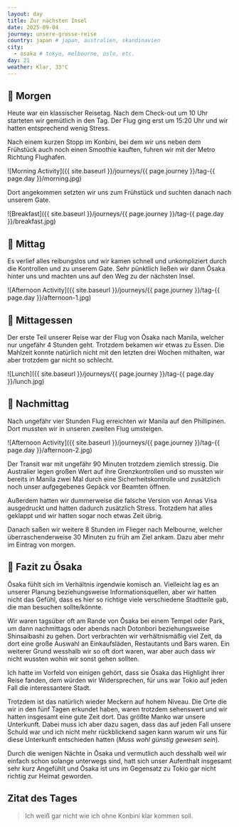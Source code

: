 ```yaml
---
layout: day
title: Zur nächsten Insel
date: 2025-09-04
journey: unsere-grosse-reise
country: japan # japan, australien, skandinavien
city:
  - osaka # tokyo, melbourne, oslo, etc.
day: 21
weather: Klar, 33°C
---
```


## 🌅 Morgen

Heute war ein klassischer Reisetag.
Nach dem Check-out um 10 Uhr starteten wir gemütlich in den Tag.
Der Flug ging erst um 15:20 Uhr und wir hatten entsprechend wenig Stress.

Nach einem kurzen Stopp im Konbini, bei dem wir uns neben dem Frühstück auch noch einen Smoothie kauften, fuhren wir mit der Metro Richtung Flughafen.

![Morning Activity]({{ site.baseurl }}/journeys/{{ page.journey }}/tag-{{ page.day }}/morning.jpg)

Dort angekommen setzten wir uns zum Frühstück und suchten danach nach unserem Gate.

![Breakfast]({{ site.baseurl }}/journeys/{{ page.journey }}/tag-{{ page.day }}/breakfast.jpg)

## 🌇 Mittag

Es verlief alles reibungslos und wir kamen schnell und unkompliziert durch die Kontrollen und zu unserem Gate.
Sehr pünktlich ließen wir dann Ōsaka hinter uns und machten uns auf den Weg zu der nächsten Insel.

![Afternoon Activity]({{ site.baseurl }}/journeys/{{ page.journey }}/tag-{{ page.day }}/afternoon-1.jpg)

## 🍣 Mittagessen

Der erste Teil unserer Reise war der Flug von Ōsaka nach Manila, welcher nur ungefähr 4 Stunden geht.
Trotzdem bekamen wir etwas zu Essen.
Die Mahlzeit konnte natürlich nicht mit den letzten drei Wochen mithalten, war aber trotzdem gar nicht so schlecht. 

![Lunch]({{ site.baseurl }}/journeys/{{ page.journey }}/tag-{{ page.day }}/lunch.jpg)

## 🌆 Nachmittag

Nach ungefähr vier Stunden Flug erreichten wir Manila auf den Phillipinen.
Dort mussten wir in unseren zweiten Flug umsteigen.

![Afternoon Activity]({{ site.baseurl }}/journeys/{{ page.journey }}/tag-{{ page.day }}/afternoon-2.jpg)

Der Transit war mit ungefähr 90 Minuten trotzdem ziemlich stressig.
Die Australier legen großen Wert auf ihre Grenzkontrollen und so mussten wir bereits in Manila zwei Mal durch eine Sicherheitskontrolle und zusätzlich noch unser aufgegebenes Gepäck vor Beamten öffnen.

Außerdem hatten wir dummerweise die falsche Version von Annas Visa ausgedruckt und hatten dadurch zusätzlich Stress.
Trotzdem hat alles geklappt und wir hatten sogar noch etwas Zeit übrig.

Danach saßen wir weitere 8 Stunden im Flieger nach Melbourne, welcher überraschenderweise 30 Minuten zu früh am Ziel ankam. 
Dazu aber mehr im Eintrag von morgen.

## 📜 Fazit zu Ōsaka

Ōsaka fühlt sich im Verhältnis irgendwie komisch an.
Vielleicht lag es an unserer Planung beziehungsweise Informationsquellen, aber wir hatten nicht das Gefühl, dass es hier so richtige viele verschiedene Stadtteile gab, die man besuchen sollte/könnte.

Wir waren tagsüber oft am Rande von Ōsaka bei einem Tempel oder Park, um dann nachmittags oder abends nach Dotonbori beziehungsweise Shinsaibashi zu gehen.
Dort verbrachten wir verhältnismäßig viel Zeit, da dort eine große Auswahl an Einkaufsläden, Restautants und Bars waren.
Ein weiterer Grund wesshalb wir so oft dort waren, war aber auch dass wir nicht wussten wohin wir sonst gehen sollten.

Ich hatte im Vorfeld von einigen gehört, dass sie Ōsaka das Highlight ihrer Reise fanden, dem würden wir Widersprechen, für uns war Tokio auf jeden Fall die interessantere Stadt.

Trotzdem ist das natürlich wieder Meckern auf hohem Niveau.
Die Orte die wir in den fünf Tagen erkundet haben, waren trotzdem sehenswert und wir hatten insgesamt eine gute Zeit dort.
Das größte Manko war unsere Unterkunft.
Dabei muss ich aber dazu sagen, dass das auf jeden Fall unsere Schuld war und ich nicht mehr rückblickend sagen kann warum wir uns für diese Unterkunft entschieden hatten (_Muss wohl günstig gewesen sein_). 

Durch die wenigen Nächte in Ōsaka und vermutlich auch desshalb weil wir einfach schon solange unterwegs sind, hatt sich unser Aufenthalt insgesamt sehr kurz Angefühlt und Ōsaka ist uns im Gegensatz zu Tokio gar nicht richtig zur Heimat geworden.

## Zitat des Tages

> Ich weiß gar nicht wie ich ohne Konbini klar kommen soll.
